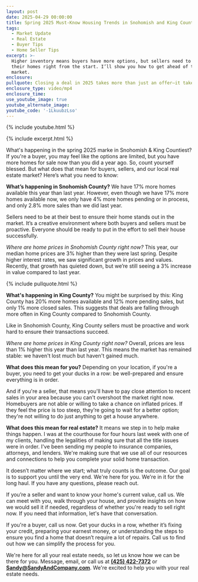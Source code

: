 ```yaml
---
layout: post
date: 2025-04-29 00:00:00
title: Spring 2025 Must-Know Housing Trends in Snohomish and King Counties
tags:
  - Market Update
  - Real Estate
  - Buyer Tips
  - Home Seller Tips
excerpt: >-
  Higher inventory means buyers have more options, but sellers need to price
  their homes right from the start. I’ll show you how to get ahead of the
  market. 
enclosure:
pullquote: Closing a deal in 2025 takes more than just an offer—it takes strategy.
enclosure_type: video/mp4
enclosure_time:
use_youtube_image: true
youtube_alternate_image:
youtube_code: '-1LkuubzLso'
---
```

{% include youtube.html %}

{% include excerpt.html %}

What's happening in the spring 2025 marke in Snohomish & King Countiest? If you're a buyer, you may feel like the options are limited, but you have more homes for sale now than you did a year ago. So, count yourself blessed. But what does that mean for buyers, sellers, and our local real estate market? Here’s what you need to know:

**What’s happening in Snohomish County?** We have 17% more homes available this year than last year. However, even though we have 17% more homes available now, we only have 4% more homes pending or in process, and only 2.8% more sales than we did last year.

Sellers need to be at their best to ensure their home stands out in the market. It’s a creative environment where both buyers and sellers must be proactive. Everyone should be ready to put in the effort to sell their house successfully.

*Where are home prices in Snohomish County right now?* This year, our median home prices are 3% higher than they were last spring. Despite higher interest rates, we saw significant growth in prices and values. Recently, that growth has quieted down, but we’re still seeing a 3% increase in value compared to last year.

{% include pullquote.html %}

**What's happening in King County?** You might be surprised by this: King County has 20% more homes available and 12% more pending sales, but only 1% more closed sales. This suggests that deals are falling through more often in King County compared to Snohomish County.

Like in Snohomish County, King County sellers must be proactive and work hard to ensure their transactions succeed.

*Where are home prices in King County right now?* Overall, prices are less than 1% higher this year than last year. This means the market has remained stable: we haven't lost much but haven't gained much.

**What does this mean for you?** Depending on your location, if you're a buyer, you need to get your ducks in a row: be well-prepared and ensure everything is in order.

And if you're a seller, that means you'll have to pay close attention to recent sales in your area because you can't overshoot the market right now. Homebuyers are not able or willing to take a chance on inflated prices. If they feel the price is too steep, they’re going to wait for a better option; they're not willing to do just anything to get a house anywhere.

**What does this mean for real estate?** It means we step in to help make things happen. I was at the courthouse for four hours last week with one of my clients, handling the legalities of making sure that all the title issues were in order. I've been sending my people to insurance companies, attorneys, and lenders. We're making sure that we use all of our resources and connections to help you complete your solid home transaction.

It doesn’t matter where we start; what truly counts is the outcome. Our goal is to support you until the very end. We're here for you. We're in it for the long haul. If you have any questions, please reach out.

If you’re a seller and want to know your home's current value, call us. We can meet with you, walk through your house, and provide insights on how we would sell it if needed, regardless of whether you're ready to sell right now. If you need that information, let's have that conversation.

If you're a buyer, call us now. Get your ducks in a row, whether it’s fixing your credit, preparing your earnest money, or understanding the steps to ensure you find a home that doesn’t require a lot of repairs. Call us to find out how we can simplify the process for you.

We're here for all your real estate needs, so let us know how we can be there for you. Message, email, or call us at [**(425) 422-7372**](tel:4254227372) or [**Sandy@SandyAndCompany.com**](mailto:Sandy@SandyAndCompany.com). We're excited to help you with your real estate needs.